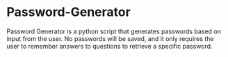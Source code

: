 # Password-Generator
Password Generator is a python script that generates passwords based on input from the user.
No passwords will be saved, and it only requires the user to remember answers to questions to retrieve a specific password.
